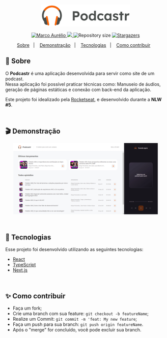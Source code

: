 <p align="center">
   <img src="./.github/logo.svg" alt="Proffy" width="280"/>
</p>

<p align="center">	

   <a href="https://www.linkedin.com/in/omarcoaur3lio/">
      <img alt="Marco Aurélio" src="https://img.shields.io/badge/-Marco Aurélio-000?style=flat&logo=Linkedin&logoColor=white" />
   </a>

  <a aria-label="Completed" href="https://rocketseat.com.br/">
    <img src="https://img.shields.io/badge/Podcastr-NLW 5-000?style=flat&logo=data:image/png;base64,iVBORw0KGgoAAAANSUhEUgAAABAAAAAQCAMAAAAoLQ9TAAAALVBMVEVHcExxWsF0XMJzXMJxWcFsUsD///9jRrzY0u6Xh9Gsn9n39fyMecy0qd2bjNJWBT0WAAAABHRSTlMA2Do606wF2QAAAGlJREFUGJVdj1cWwCAIBLEsRU3uf9xobDH8+GZwUYi8i6ucJwrxKE+7D0G9Q4vlYqtmCSjndr4CgCgzlyFgfKfKCVO0LrPKjmiqMxGXkJwNnXskqWG+1oSM+BSwD8f29YLNjvx/OQrn+g99oQSoNmt3PgAAAABJRU5ErkJggg=="></img>
  </a>

  <img alt="Repository size" src="https://img.shields.io/github/repo-size/omarcoaur3lio/podcastr?style=flat&color=000">

  <a href="https://github.com/omarcoaur3lio/podcastr/stargazers">
    <img alt="Stargazers" src="https://img.shields.io/github/stars/omarcoaur3lio/podcastr?color=000&logo=github">
  </a>
</p>

<p align="center">
  <a href="#bookmark-sobre">Sobre</a>&nbsp;&nbsp;&nbsp;|&nbsp;&nbsp;&nbsp;
  <a href="#clapper-demonstração">Demonstração</a>&nbsp;&nbsp;&nbsp;|&nbsp;&nbsp;&nbsp;
  <a href="#rocket-tecnologias">Tecnologias</a>&nbsp;&nbsp;&nbsp;|&nbsp;&nbsp;&nbsp;
  <a href="#sparkles-como-contribuir">Como contribuir</a>&nbsp;&nbsp;&nbsp;
</p>

## :bookmark: Sobre
O **Podcastr** é uma aplicação desenvolvida para servir como site de um podcast.  
Nessa aplicação foi possível praticar técnicas como: Manuseio de áudios, geração de páginas estáticas e conexão com back-end da aplicação.


Este projeto foi idealizado pela [Rocketseat](https://rocketseat.com.br/), e desenvolvido durante a **NLW #5**.

<br>

## :clapper: Demonstração 
<p style="display: flex; align-itens:cener; justify-content: center">
  <img src="./.github/preview.gif" alt="demonstracao" width="90%" />
</p>

<br>

## :rocket: Tecnologias

Esse projeto foi desenvolvido utilizando as seguintes tecnologias:

- [React](https://reactjs.org)
- [TypeScript](https://www.typescriptlang.org/)
- [Next.js](https://nextjs.org/)

<br>

## :sparkles: Como contribuir
* Faça um fork;
* Crie uma branch com sua feature: `git checkout -b featureName`;
* Realize um Commit: `git commit -m 'feat: My new feature`;
* Faça um push para sua branch: `git push origin featureName`.
* Após o "merge" for concluído, você pode excluir sua branch.

